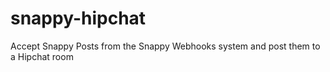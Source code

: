 snappy-hipchat
==============

Accept Snappy Posts from the Snappy Webhooks system and post them to a Hipchat room
